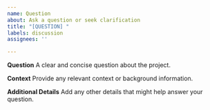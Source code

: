 ```yaml
---
name: Question
about: Ask a question or seek clarification
title: "[QUESTION] "
labels: discussion
assignees: ''

---
```


**Question**
A clear and concise question about the project.

**Context**
Provide any relevant context or background information.

**Additional Details**
Add any other details that might help answer your question.